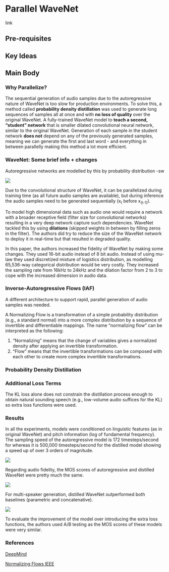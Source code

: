 # Parallel WaveNet

link

## Pre-requisites

## Key Ideas

## Main Body

### Why Parallelize?

The sequential generation of audio samples due to the autoregressive nature of WaveNet is too slow for production environments. To solve this, a method called **probability density distillation** was used to generate long sequences of samples all at once and with **no loss of quality** over the original WaveNet. A fully-trained WaveNet model to **teach a second, “student” network** that is smaller dilated convolutional neural network, similar to the original WaveNet. Generation of each sample in the student network **does not** depend on any of the previously generated samples, meaning we can generate the first and last word - and everything in between parallelly making this method a lot more efficient. 

### WaveNet: Some brief info + changes

Autoregressive networks are modelled by this by probability distribution -sw

![](/home/kritianandan/Pictures/autoreg.png)

Due to the convolutional structure of WaveNet, it can be parallelized during training time (as all future audio samples are available), but during inference the audio samples need to be generated sequentially (x<sub>t</sub> before x<sub>(t-1)</sub>).

To model high dimensional data such as audio one would require a network with a broader receptive field (filter size for convolutional networks) resulting in a very deep network capture such dependencies. WaveNet tackled this by using **dilations** (skipped weights in between by filling zeros in the filter). The authors did try to reduce the size of the WaveNet network to deploy it in real-time but that resulted in degraded quality.

In this paper, the authors increased the fidelity of WaveNet by making some changes. They used 16-bit audio instead of 8 bit audio. Instead of using mu-law they used discretized mixture of logistics distribution, as modelling 65,536-way categorical distribution would be very costly. They increased the sampling rate from 16kHz to 24kHz and the dilation factor from 2 to 3 to cope with the increased dimension in audio data.

### Inverse-Autoregressive Flows (IAF)

A different architecture to support rapid, parallel generation of audio samples was needed.

A Normalizing Flow is a transformation of a simple probability distribution (e.g., a standard normal) into a more complex distribution by a sequence of invertible and differentiable mappings. The name “normalizing flow” can be interpreted as the following:

1. “Normalizing” means that the change of variables gives a normalized density after applying an invertible transformation.
2. “Flow” means that the invertible transformations can be composed with each other to create more complex invertible transformations.

### Probability Density Distillation

### Additional Loss Terms

The KL loss alone does not constrain the distillation process enough to obtain natural sounding speech (e.g., low-volume audio suffices for the KL) so extra loss functions were used.

### Results

In all the experiments, models were conditioned on linguistic features (as in original WaveNet) and pitch information (log of fundamental frequency).  The sampling speed of the autoregressive model is 172 timesteps/second for whereas it is 500,000 timesteps/second for the distilled model showing a speed up of over 3 orders of magnitude.

![](/home/kritianandan/Pictures/result1.png)

Regarding audio fidelity, the MOS scores of autoregressive and distilled WaveNet were pretty much the same.

![](/home/kritianandan/Pictures/result2.png)

For multi-speaker generation, distilled WaveNet outperformed both baselines (parametric and concatenative).

![](/home/kritianandan/Pictures/result3.png)

To evaluate the improvement of the model over introducing the extra loss functions, the authors used A/B testing as the MOS scores of these models were very similar.

### References

[DeepMind](https://deepmind.com/blog/article/wavenet-launches-google-assistant)

[Normalizing Flows IEEE](https://arxiv.org/pdf/1908.09257.pdf)









